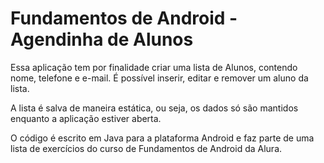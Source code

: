 # Fundamentos de Android - Agendinha de Alunos

Essa aplicação tem por finalidade criar uma lista de Alunos, contendo nome, telefone e e-mail.
É possível inserir, editar e remover um aluno da lista. 

A lista é salva de maneira estática, ou seja, os dados só são mantidos enquanto a aplicação estiver aberta. 


O código é escrito em Java para a plataforma Android e faz parte de uma lista de exercícios do curso de Fundamentos de Android da Alura.
